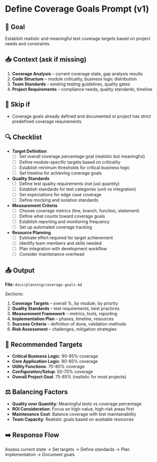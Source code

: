# Define Coverage Goals Prompt (v1)

## 🎯 Goal
Establish realistic and meaningful test coverage targets based on project needs and constraints.

## 📥 Context (ask if missing)
1. **Coverage Analysis** – current coverage state, gap analysis results
2. **Code Structure** – module criticality, business logic distribution
3. **Team Standards** – existing testing guidelines, quality gates
4. **Project Requirements** – compliance needs, quality standards, timeline

## 🚦 Skip if
- Coverage goals already defined and documented or project has strict predefined coverage requirements

## 🔍 Checklist
- **Target Definition**
  - [ ] Set overall coverage percentage goal (realistic but meaningful)
  - [ ] Define module-specific targets based on criticality
  - [ ] Establish minimum thresholds for critical business logic
  - [ ] Set timeline for achieving coverage goals

- **Quality Standards**
  - [ ] Define test quality requirements (not just quantity)
  - [ ] Establish standards for test categories (unit vs integration)
  - [ ] Set expectations for edge case coverage
  - [ ] Define mocking and isolation standards

- **Measurement Criteria**
  - [ ] Choose coverage metrics (line, branch, function, statement)
  - [ ] Define what counts toward coverage goals
  - [ ] Establish reporting and monitoring frequency
  - [ ] Set up automated coverage tracking

- **Resource Planning**
  - [ ] Estimate effort required for target achievement
  - [ ] Identify team members and skills needed
  - [ ] Plan integration with development workflow
  - [ ] Consider maintenance overhead

## 📤 Output
**File:** `docs/planning/coverage-goals.md`

Sections:
1. **Coverage Targets** – overall %, by module, by priority
2. **Quality Standards** – test requirements, best practices
3. **Measurement Framework** – metrics, tools, reporting
4. **Implementation Plan** – phases, timeline, resources
5. **Success Criteria** – definition of done, validation methods
6. **Risk Assessment** – challenges, mitigation strategies

## 🎯 Recommended Targets
- **Critical Business Logic**: 90-95% coverage
- **Core Application Logic**: 80-85% coverage  
- **Utility Functions**: 70-80% coverage
- **Configuration/Setup**: 50-70% coverage
- **Overall Project Goal**: 75-85% (realistic for most projects)

## ⚖️ Balancing Factors
- **Quality over Quantity**: Meaningful tests vs coverage percentage
- **ROI Consideration**: Focus on high-value, high-risk areas first
- **Maintenance Cost**: Balance coverage with test maintainability
- **Team Capacity**: Realistic goals based on available resources

## ➡️ Response Flow
Assess current state → Set targets → Define standards → Plan implementation → Document goals 